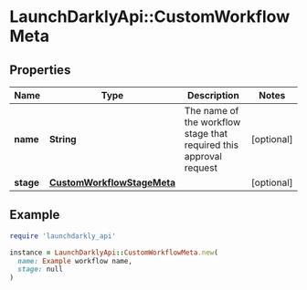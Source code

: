 # LaunchDarklyApi::CustomWorkflowMeta

## Properties

| Name | Type | Description | Notes |
| ---- | ---- | ----------- | ----- |
| **name** | **String** | The name of the workflow stage that required this approval request | [optional] |
| **stage** | [**CustomWorkflowStageMeta**](CustomWorkflowStageMeta.md) |  | [optional] |

## Example

```ruby
require 'launchdarkly_api'

instance = LaunchDarklyApi::CustomWorkflowMeta.new(
  name: Example workflow name,
  stage: null
)
```

